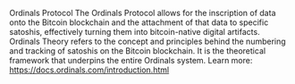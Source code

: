 Ordinals Protocol 
The Ordinals Protocol allows for the inscription of data onto the Bitcoin blockchain and the attachment of that data to specific satoshis, effectively turning them into bitcoin-native digital artifacts. Ordinals Theory refers to the concept and principles behind the numbering and tracking of satoshis on the Bitcoin blockchain. It is the theoretical framework that underpins the entire Ordinals system.
Learn more: https://docs.ordinals.com/introduction.html

